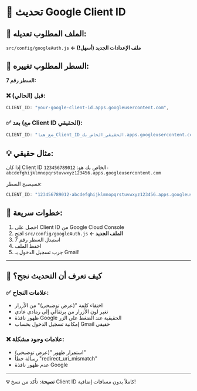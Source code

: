 # 🔄 تحديث Google Client ID

## 📍 الملف المطلوب تعديله:
`src/config/googleAuth.js` **← ملف الإعدادات الجديد (أسهل!)**

## 📝 السطر المطلوب تغييره:
**السطر رقم 7:**

### ❌ قبل (الحالي):
```javascript
CLIENT_ID: "your-google-client-id.apps.googleusercontent.com",
```

### ✅ بعد (مع Client ID الحقيقي):
```javascript
CLIENT_ID: "ضع_هنا_Client_ID_الحقيقي_الخاص_بك.apps.googleusercontent.com",
```

## 💡 مثال حقيقي:
إذا كان Client ID الخاص بك هو: `123456789012-abcdefghijklmnopqrstuvwxyz123456.apps.googleusercontent.com`

فسيصبح السطر:
```javascript
CLIENT_ID: "123456789012-abcdefghijklmnopqrstuvwxyz123456.apps.googleusercontent.com",
```

## 🚀 خطوات سريعة:
1. احصل على Client ID من Google Cloud Console
2. افتح `src/config/googleAuth.js` **← الملف الجديد**
3. استبدل السطر رقم 7
4. احفظ الملف  
5. جرب تسجيل الدخول بـ Gmail!

---

## 🎯 كيف تعرف أن التحديث نجح؟

### ✅ علامات النجاح:
- اختفاء كلمة "(عرض توضيحي)" من الأزرار
- تغير لون الأزرار من برتقالي إلى رمادي عادي  
- ظهور نافذة Google الحقيقية عند الضغط على الزر
- إمكانية تسجيل الدخول بحساب Gmail حقيقي

### ❌ علامات وجود مشكلة:
- استمرار ظهور "(عرض توضيحي)"
- رسالة خطأ "redirect_uri_mismatch"
- عدم ظهور نافذة Google

---

**💡 نصيحة:** تأكد من نسخ Client ID كاملاً بدون مسافات إضافية!
